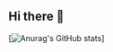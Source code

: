 ## Hi there 👋
[![Anurag's GitHub stats](https://github-readme-stats.vercel.app/api?username=ThunPao&show_icons=true&theme=synthwave)]
<!--
**ThunPao/ThunPao** is a ✨ _special_ ✨ repository because its `README.md` (this file) appears on your GitHub profile.

Here are some ideas to get you started:

- 🔭 I’m currently working on ...
- 🌱 I’m currently learning ...
- 👯 I’m looking to collaborate on ...
- 🤔 I’m looking for help with ...
- 💬 Ask me about ...
- 📫 How to reach me: ...
- 😄 Pronouns: ...
- ⚡ Fun fact: ...
-->
